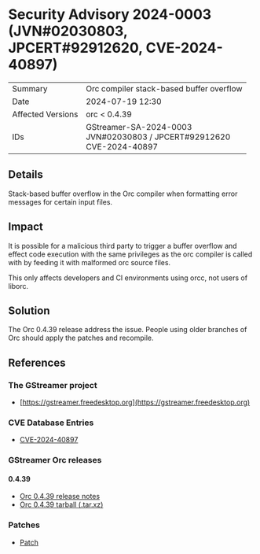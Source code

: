 # Security Advisory 2024-0003 (JVN#02030803, JPCERT#92912620, CVE-2024-40897)

<div class="vertical-table">

|                   |     |
| ----------------- | --- |
| Summary           | Orc compiler stack-based buffer overflow |
| Date              | 2024-07-19 12:30 |
| Affected Versions | orc < 0.4.39 |
| IDs               | GStreamer-SA-2024-0003<br/>JVN#02030803 / JPCERT#92912620<br/>CVE-2024-40897 |

</div>

## Details

Stack-based buffer overflow in the Orc compiler when formatting error messages for certain input files.

## Impact

It is possible for a malicious third party to trigger a buffer overflow and
effect code execution with the same privileges as the orc compiler is called
with by feeding it with malformed orc source files.

This only affects developers and CI environments using orcc, not users of liborc.

## Solution

The Orc 0.4.39 release address the issue.
People using older branches of Orc should apply the patches and recompile.

## References

### The GStreamer project

- [https://gstreamer.freedesktop.org](https://gstreamer.freedesktop.org)

### CVE Database Entries

- [CVE-2024-40897](https://cve.mitre.org/cgi-bin/cvename.cgi?name=CVE-2024-40897)

### GStreamer Orc releases

#### 0.4.39

- [Orc 0.4.39 release notes](https://discourse.gstreamer.org/t/orc-0-4-39-release/1969)
- [Orc 0.4.39 tarball (.tar.xz)](/src/orc/orc-0.4.39.tar.xz)

### Patches

- [Patch](https://gitlab.freedesktop.org/gstreamer/orc/-/merge_requests/191.patch)
